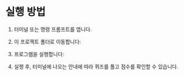# 실행 방법

1. 터미널 또는 명령 프롬프트를 엽니다.

2. 이 프로젝트 폴더로 이동합니다:

3. 프로그램을 실행합니다:

4. 실행 후, 터미널에 나오는 안내에 따라 퀴즈를 풀고 점수를 확인할 수 있습니다.
